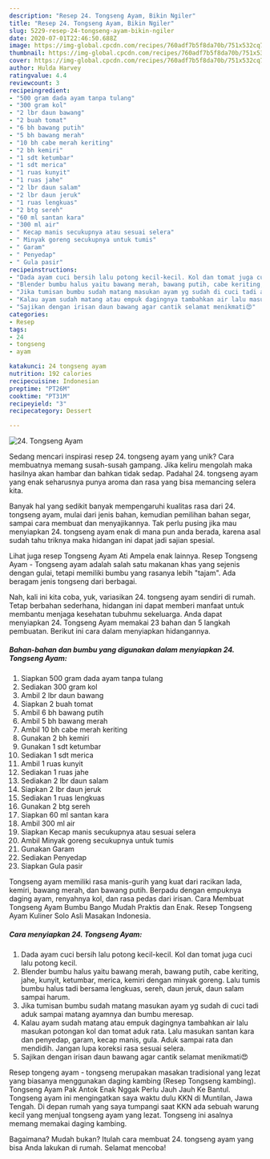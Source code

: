 ```yaml
---
description: "Resep 24. Tongseng Ayam, Bikin Ngiler"
title: "Resep 24. Tongseng Ayam, Bikin Ngiler"
slug: 5229-resep-24-tongseng-ayam-bikin-ngiler
date: 2020-07-01T22:46:50.688Z
image: https://img-global.cpcdn.com/recipes/760adf7b5f8da70b/751x532cq70/24-tongseng-ayam-foto-resep-utama.jpg
thumbnail: https://img-global.cpcdn.com/recipes/760adf7b5f8da70b/751x532cq70/24-tongseng-ayam-foto-resep-utama.jpg
cover: https://img-global.cpcdn.com/recipes/760adf7b5f8da70b/751x532cq70/24-tongseng-ayam-foto-resep-utama.jpg
author: Hulda Harvey
ratingvalue: 4.4
reviewcount: 3
recipeingredient:
- "500 gram dada ayam tanpa tulang"
- "300 gram kol"
- "2 lbr daun bawang"
- "2 buah tomat"
- "6 bh bawang putih"
- "5 bh bawang merah"
- "10 bh cabe merah keriting"
- "2 bh kemiri"
- "1 sdt ketumbar"
- "1 sdt merica"
- "1 ruas kunyit"
- "1 ruas jahe"
- "2 lbr daun salam"
- "2 lbr daun jeruk"
- "1 ruas lengkuas"
- "2 btg sereh"
- "60 ml santan kara"
- "300 ml air"
- " Kecap manis secukupnya atau sesuai selera"
- " Minyak goreng secukupnya untuk tumis"
- " Garam"
- " Penyedap"
- " Gula pasir"
recipeinstructions:
- "Dada ayam cuci bersih lalu potong kecil-kecil. Kol dan tomat juga cuci lalu potong kecil."
- "Blender bumbu halus yaitu bawang merah, bawang putih, cabe keriting, jahe, kunyit, ketumbar, merica, kemiri dengan minyak goreng. Lalu tumis bumbu halus tadi bersama lengkuas, sereh, daun jeruk, daun salam sampai harum."
- "Jika tumisan bumbu sudah matang masukan ayam yg sudah di cuci tadi aduk sampai matang ayamnya dan bumbu meresap."
- "Kalau ayam sudah matang atau empuk dagingnya tambahkan air lalu masukan potongan kol dan tomat aduk rata. Lalu masukan santan kara dan penyedap, garam, kecap manis, gula. Aduk sampai rata dan mendidih. Jangan lupa koreksi rasa sesuai selera."
- "Sajikan dengan irisan daun bawang agar cantik selamat menikmati😍"
categories:
- Resep
tags:
- 24
- tongseng
- ayam

katakunci: 24 tongseng ayam 
nutrition: 192 calories
recipecuisine: Indonesian
preptime: "PT26M"
cooktime: "PT31M"
recipeyield: "3"
recipecategory: Dessert

---
```



![24. Tongseng Ayam](https://img-global.cpcdn.com/recipes/760adf7b5f8da70b/751x532cq70/24-tongseng-ayam-foto-resep-utama.jpg)

Sedang mencari inspirasi resep 24. tongseng ayam yang unik? Cara membuatnya memang susah-susah gampang. Jika keliru mengolah maka hasilnya akan hambar dan bahkan tidak sedap. Padahal 24. tongseng ayam yang enak seharusnya punya aroma dan rasa yang bisa memancing selera kita.

Banyak hal yang sedikit banyak mempengaruhi kualitas rasa dari 24. tongseng ayam, mulai dari jenis bahan, kemudian pemilihan bahan segar, sampai cara membuat dan menyajikannya. Tak perlu pusing jika mau menyiapkan 24. tongseng ayam enak di mana pun anda berada, karena asal sudah tahu triknya maka hidangan ini dapat jadi sajian spesial.

Lihat juga resep Tongseng Ayam Ati Ampela enak lainnya. Resep Tongseng Ayam - Tongseng ayam adalah salah satu makanan khas yang sejenis dengan gulai, tetapi memiliki bumbu yang rasanya lebih &#34;tajam&#34;. Ada beragam jenis tongseng dari berbagai.


Nah, kali ini kita coba, yuk, variasikan 24. tongseng ayam sendiri di rumah. Tetap berbahan sederhana, hidangan ini dapat memberi manfaat untuk membantu menjaga kesehatan tubuhmu sekeluarga. Anda dapat menyiapkan 24. Tongseng Ayam memakai 23 bahan dan 5 langkah pembuatan. Berikut ini cara dalam menyiapkan hidangannya.

<!--inarticleads1-->

##### Bahan-bahan dan bumbu yang digunakan dalam menyiapkan 24. Tongseng Ayam:

1. Siapkan 500 gram dada ayam tanpa tulang
1. Sediakan 300 gram kol
1. Ambil 2 lbr daun bawang
1. Siapkan 2 buah tomat
1. Ambil 6 bh bawang putih
1. Ambil 5 bh bawang merah
1. Ambil 10 bh cabe merah keriting
1. Gunakan 2 bh kemiri
1. Gunakan 1 sdt ketumbar
1. Sediakan 1 sdt merica
1. Ambil 1 ruas kunyit
1. Sediakan 1 ruas jahe
1. Sediakan 2 lbr daun salam
1. Siapkan 2 lbr daun jeruk
1. Sediakan 1 ruas lengkuas
1. Gunakan 2 btg sereh
1. Siapkan 60 ml santan kara
1. Ambil 300 ml air
1. Siapkan  Kecap manis secukupnya atau sesuai selera
1. Ambil  Minyak goreng secukupnya untuk tumis
1. Gunakan  Garam
1. Sediakan  Penyedap
1. Siapkan  Gula pasir


Tongseng ayam memiliki rasa manis-gurih yang kuat dari racikan lada, kemiri, bawang merah, dan bawang putih. Berpadu dengan empuknya daging ayam, renyahnya kol, dan rasa pedas dari irisan. Cara Membuat Tongseng Ayam Bumbu Bango Mudah Praktis dan Enak. Resep Tongseng Ayam Kuliner Solo Asli Masakan Indonesia. 

<!--inarticleads2-->

##### Cara menyiapkan 24. Tongseng Ayam:

1. Dada ayam cuci bersih lalu potong kecil-kecil. Kol dan tomat juga cuci lalu potong kecil.
1. Blender bumbu halus yaitu bawang merah, bawang putih, cabe keriting, jahe, kunyit, ketumbar, merica, kemiri dengan minyak goreng. Lalu tumis bumbu halus tadi bersama lengkuas, sereh, daun jeruk, daun salam sampai harum.
1. Jika tumisan bumbu sudah matang masukan ayam yg sudah di cuci tadi aduk sampai matang ayamnya dan bumbu meresap.
1. Kalau ayam sudah matang atau empuk dagingnya tambahkan air lalu masukan potongan kol dan tomat aduk rata. Lalu masukan santan kara dan penyedap, garam, kecap manis, gula. Aduk sampai rata dan mendidih. Jangan lupa koreksi rasa sesuai selera.
1. Sajikan dengan irisan daun bawang agar cantik selamat menikmati😍


Resep tongeng ayam - tongseng merupakan masakan tradisional yang lezat yang biasanya menggunakan daging kambing (Resep Tongseng kambing). Tongseng Ayam Pak Antok Enak Nggak Perlu Jauh Jauh Ke Bantul. Tongseng ayam ini mengingatkan saya waktu dulu KKN di Muntilan, Jawa Tengah. Di depan rumah yang saya tumpangi saat KKN ada sebuah warung kecil yang menjual tongseng ayam yang lezat. Tongseng ini asalnya memang memakai daging kambing. 

Bagaimana? Mudah bukan? Itulah cara membuat 24. tongseng ayam yang bisa Anda lakukan di rumah. Selamat mencoba!
